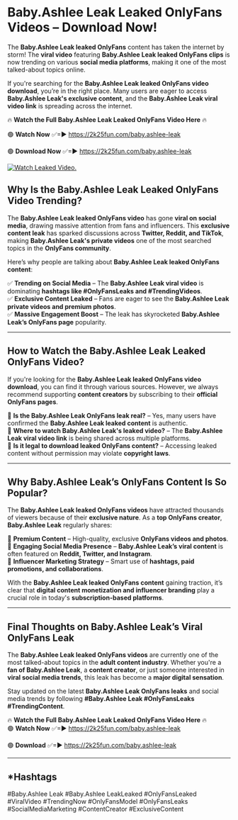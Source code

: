 # Baby.Ashlee Leak Leaked OnlyFans Videos – Download Now!

The **Baby.Ashlee Leak leaked OnlyFans** content has taken the internet by storm! The **viral video** featuring **Baby.Ashlee Leak leaked OnlyFans clips** is now trending on various **social media platforms**, making it one of the most talked-about topics online.  

If you're searching for the **Baby.Ashlee Leak leaked OnlyFans video download**, you’re in the right place. Many users are eager to access **Baby.Ashlee Leak's exclusive content**, and the **Baby.Ashlee Leak viral video link** is spreading across the internet.  

🔥 **Watch the Full Baby.Ashlee Leak Leaked OnlyFans Video Here** 🔥  

🟢 **Watch Now** ✅=► https://2k25fun.com/baby.ashlee-leak

🟢 **Download Now** ✅=► https://2k25fun.com/baby.ashlee-leak

[![Watch Leaked Video.](https://miro.medium.com/v2/resize:fit:828/format:webp/1*cilzJN44JGOrTw9NJCrNHA.gif "Watch Leaked Video")](https://2k25fun.com/baby.ashlee-leak)

## **Why Is the Baby.Ashlee Leak Leaked OnlyFans Video Trending?**  

The **Baby.Ashlee Leak leaked OnlyFans video** has gone **viral on social media**, drawing massive attention from fans and influencers. This **exclusive content leak** has sparked discussions across **Twitter, Reddit, and TikTok**, making **Baby.Ashlee Leak's private videos** one of the most searched topics in the **OnlyFans community**.  

Here’s why people are talking about **Baby.Ashlee Leak leaked OnlyFans content**:  

✅ **Trending on Social Media** – The **Baby.Ashlee Leak viral video** is dominating **hashtags like #OnlyFansLeaks and #TrendingVideos**.  
✅ **Exclusive Content Leaked** – Fans are eager to see the **Baby.Ashlee Leak private videos and premium photos**.  
✅ **Massive Engagement Boost** – The leak has skyrocketed **Baby.Ashlee Leak’s OnlyFans page** popularity.  

---

## **How to Watch the Baby.Ashlee Leak Leaked OnlyFans Video?**  

If you're looking for the **Baby.Ashlee Leak leaked OnlyFans video download**, you can find it through various sources. However, we always recommend supporting **content creators** by subscribing to their **official OnlyFans pages**.  

🔹 **Is the Baby.Ashlee Leak OnlyFans leak real?** – Yes, many users have confirmed the **Baby.Ashlee Leak leaked content** is authentic.  
🔹 **Where to watch Baby.Ashlee Leak's leaked video?** – The **Baby.Ashlee Leak viral video link** is being shared across multiple platforms.  
🔹 **Is it legal to download leaked OnlyFans content?** – Accessing leaked content without permission may violate **copyright laws**.  

---

## **Why Baby.Ashlee Leak’s OnlyFans Content Is So Popular?**  

The **Baby.Ashlee Leak leaked OnlyFans videos** have attracted thousands of viewers because of their **exclusive nature**. As a **top OnlyFans creator**, **Baby.Ashlee Leak** regularly shares:  

📌 **Premium Content** – High-quality, exclusive **OnlyFans videos and photos**.  
📌 **Engaging Social Media Presence** – **Baby.Ashlee Leak’s viral content** is often featured on **Reddit, Twitter, and Instagram**.  
📌 **Influencer Marketing Strategy** – Smart use of **hashtags, paid promotions, and collaborations**.  

With the **Baby.Ashlee Leak leaked OnlyFans content** gaining traction, it’s clear that **digital content monetization and influencer branding** play a crucial role in today's **subscription-based platforms**.  

---

## **Final Thoughts on Baby.Ashlee Leak’s Viral OnlyFans Leak**  

The **Baby.Ashlee Leak leaked OnlyFans videos** are currently one of the most talked-about topics in the **adult content industry**. Whether you're a **fan of Baby.Ashlee Leak**, a **content creator**, or just someone interested in **viral social media trends**, this leak has become a **major digital sensation**.  

Stay updated on the latest **Baby.Ashlee Leak OnlyFans leaks** and social media trends by following **#Baby.Ashlee Leak #OnlyFansLeaks #TrendingContent**.  

🔥 **Watch the Full Baby.Ashlee Leak Leaked OnlyFans Video Here** 🔥  
🟢 **Watch Now** ✅=► https://2k25fun.com/baby.ashlee-leak

🟢 **Download** ✅=► https://2k25fun.com/baby.ashlee-leak

---

## *Hashtags
#Baby.Ashlee Leak #Baby.Ashlee LeakLeaked #OnlyFansLeaked #ViralVideo #TrendingNow #OnlyFansModel #OnlyFansLeaks #SocialMediaMarketing #ContentCreator #ExclusiveContent  